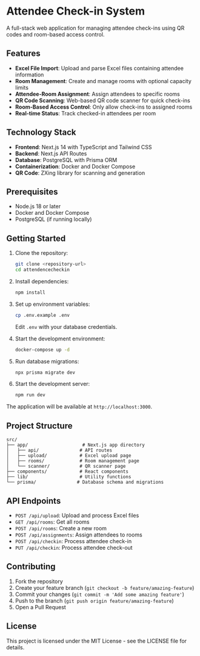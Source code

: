 # Attendee Check-in System

A full-stack web application for managing attendee check-ins using QR codes and room-based access control.

## Features

- **Excel File Import**: Upload and parse Excel files containing attendee information
- **Room Management**: Create and manage rooms with optional capacity limits
- **Attendee-Room Assignment**: Assign attendees to specific rooms
- **QR Code Scanning**: Web-based QR code scanner for quick check-ins
- **Room-Based Access Control**: Only allow check-ins to assigned rooms
- **Real-time Status**: Track checked-in attendees per room

## Technology Stack

- **Frontend**: Next.js 14 with TypeScript and Tailwind CSS
- **Backend**: Next.js API Routes
- **Database**: PostgreSQL with Prisma ORM
- **Containerization**: Docker and Docker Compose
- **QR Code**: ZXing library for scanning and generation

## Prerequisites

- Node.js 18 or later
- Docker and Docker Compose
- PostgreSQL (if running locally)

## Getting Started

1. Clone the repository:
   ```bash
   git clone <repository-url>
   cd attendencecheckin
   ```

2. Install dependencies:
   ```bash
   npm install
   ```

3. Set up environment variables:
   ```bash
   cp .env.example .env
   ```
   Edit `.env` with your database credentials.

4. Start the development environment:
   ```bash
   docker-compose up -d
   ```

5. Run database migrations:
   ```bash
   npx prisma migrate dev
   ```

6. Start the development server:
   ```bash
   npm run dev
   ```

The application will be available at `http://localhost:3000`.

## Project Structure

```
src/
├── app/                    # Next.js app directory
│   ├── api/               # API routes
│   ├── upload/            # Excel upload page
│   ├── rooms/             # Room management page
│   └── scanner/           # QR scanner page
├── components/            # React components
├── lib/                   # Utility functions
└── prisma/               # Database schema and migrations
```

## API Endpoints

- `POST /api/upload`: Upload and process Excel files
- `GET /api/rooms`: Get all rooms
- `POST /api/rooms`: Create a new room
- `POST /api/assignments`: Assign attendees to rooms
- `POST /api/checkin`: Process attendee check-in
- `PUT /api/checkin`: Process attendee check-out

## Contributing

1. Fork the repository
2. Create your feature branch (`git checkout -b feature/amazing-feature`)
3. Commit your changes (`git commit -m 'Add some amazing feature'`)
4. Push to the branch (`git push origin feature/amazing-feature`)
5. Open a Pull Request

## License

This project is licensed under the MIT License - see the LICENSE file for details. 